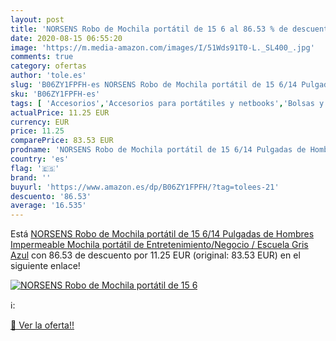 ```yaml
---
layout: post
title: 'NORSENS Robo de Mochila portátil de 15 6 al 86.53 % de descuento'
date: 2020-08-15 06:55:20
image: 'https://m.media-amazon.com/images/I/51Wds91T0-L._SL400_.jpg'
comments: true
category: ofertas
author: 'tole.es'
slug: 'B06ZY1FPFH-es NORSENS Robo de Mochila portátil de 15 6/14 Pulgadas de...'
sku: 'B06ZY1FPFH-es'
tags: [ 'Accesorios','Accesorios para portátiles y netbooks','Bolsas y fundas para portátiles y netbooks','Bolígrafos, lápices y útiles de escritura','Fundas blandas para portátiles y netbooks','Informática','Oficina y papelería','Rotuladores permanentes','Rotuladores y subrayadores','mochila', ]
actualPrice: 11.25 EUR
currency: EUR
price: 11.25
comparePrice: 83.53 EUR
prodname: 'NORSENS Robo de Mochila portátil de 15 6/14 Pulgadas de Hombres Impermeable Mochila portátil de Entretenimiento/Negocio / Escuela Gris Azul'
country: 'es'
flag: '🇪🇸'
brand: ''
buyurl: 'https://www.amazon.es/dp/B06ZY1FPFH/?tag=tolees-21'
descuento: '86.53'
average: '16.535'
---
```


Está [NORSENS Robo de Mochila portátil de 15 6/14 Pulgadas de Hombres Impermeable Mochila portátil de Entretenimiento/Negocio / Escuela Gris Azul](https://www.amazon.es/dp/B06ZY1FPFH/?tag=tolees-21) con 86.53 de descuento por 11.25 EUR (original: 83.53 EUR) en el siguiente enlace!

[![NORSENS Robo de Mochila portátil de 15 6](https://m.media-amazon.com/images/I/51Wds91T0-L._SL400_.jpg)](https://www.amazon.es/dp/B06ZY1FPFH/?tag=tolees-21)

ℹ️:


[🛒 Ver la oferta!!](https://www.amazon.es/dp/B06ZY1FPFH/?tag=tolees-21)
